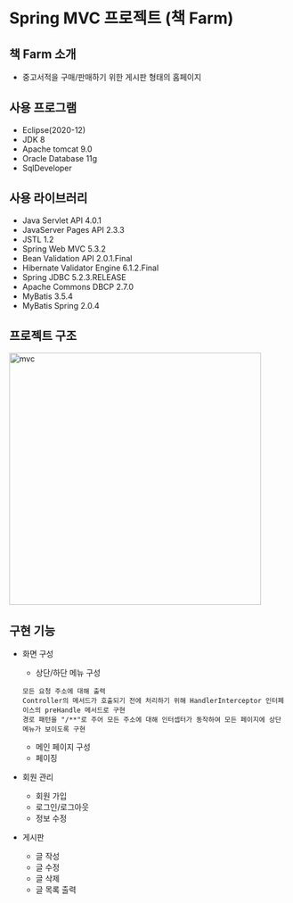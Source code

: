 # Spring MVC 프로젝트 (책 Farm)

## 책 Farm 소개
+ 중고서적을 구매/판매하기 위한 게시판 형태의 홈페이지

## 사용 프로그램
+ Eclipse(2020-12)
+ JDK 8
+ Apache tomcat 9.0
+ Oracle Database 11g
+ SqlDeveloper

## 사용 라이브러리
+ Java Servlet API 4.0.1
+ JavaServer Pages API 2.3.3
+ JSTL 1.2
+ Spring Web MVC 5.3.2
+ Bean Validation API 2.0.1.Final
+ Hibernate Validator Engine 6.1.2.Final
+ Spring JDBC 5.2.3.RELEASE
+ Apache Commons DBCP 2.7.0
+ MyBatis 3.5.4
+ MyBatis Spring 2.0.4

## 프로젝트 구조
<img width="452" alt="mvc" src="https://user-images.githubusercontent.com/46749717/106530688-2647b000-6530-11eb-885c-4533ff575d50.PNG">

## 구현 기능
+ 화면 구성
  + 상단/하단 메뉴 구성
  ```
  모든 요청 주소에 대해 출력
  Controller의 메서드가 호출되기 전에 처리하기 위해 HandlerInterceptor 인터페이스의 preHandle 메서드로 구현
  경로 패턴을 "/**"로 주어 모든 주소에 대해 인터셉터가 동작하여 모든 페이지에 상단 메뉴가 보이도록 구현
  ```
  + 메인 페이지 구성
  + 페이징
  
+ 회원 관리
  + 회원 가입
  + 로그인/로그아웃
  + 정보 수정
  
+ 게시판
  + 글 작성
  + 글 수정
  + 글 삭제
  + 글 목록 출력
 
